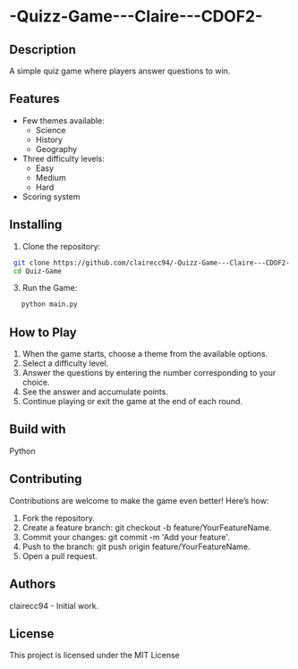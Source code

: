 # -Quizz-Game---Claire---CDOF2-

## Description
A simple quiz game where players answer questions to win.

## Features
- Few themes available:
  - Science
  - History
  - Geography
- Three difficulty levels:
  - Easy
  - Medium
  - Hard
- Scoring system

## Installing
1. Clone the repository:
  ```bash
   git clone https://github.com/clairecc94/-Quizz-Game---Claire---CDOF2-
   cd Quiz-Game
  ```
3. Run the Game:
```bash
   python main.py
```


## How to Play
1. When the game starts, choose a theme from the available options.
2. Select a difficulty level.
3. Answer the questions by entering the number corresponding to your choice.
4. See the answer and accumulate points.
5. Continue playing or exit the game at the end of each round.

## Build with
Python

## Contributing
Contributions are welcome to make the game even better! Here’s how:

1. Fork the repository.
2. Create a feature branch: git checkout -b feature/YourFeatureName.
3. Commit your changes: git commit -m 'Add your feature'.
4. Push to the branch: git push origin feature/YourFeatureName.
5. Open a pull request.

## Authors
clairecc94 - Initial work.

## License
This project is licensed under the MIT License 




